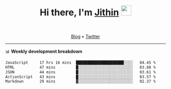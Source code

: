 <h1 align="center">Hi there, I'm <a href="https://jithset.github.io/" target="_blank">Jithin</a> <img
src="https://github.com/blackcater/blackcater/raw/main/images/Hi.gif" height="32" /></h1>

<br />

<p align="center">
  <a href="https://jithset.github.io">Blog</a> •
  <a href="https://twitter.com/jithset">Twitter</a>
</p>

---

📊 **Weekly development breakdown**

<!--START_SECTION:waka-->

```txt
JavaScript     17 hrs 16 mins  █████████████████████░░░░   84.45 %
HTML           47 mins         █░░░░░░░░░░░░░░░░░░░░░░░░   03.88 %
JSON           44 mins         █░░░░░░░░░░░░░░░░░░░░░░░░   03.61 %
ActionScript   43 mins         █░░░░░░░░░░░░░░░░░░░░░░░░   03.57 %
Markdown       29 mins         ▓░░░░░░░░░░░░░░░░░░░░░░░░   02.37 %
```

<!--END_SECTION:waka-->

